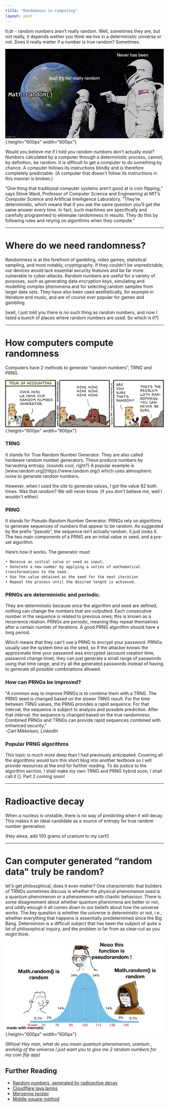 ```yaml
---
title: "Randomness in Computing"
layout: post
---
```



tl;dr - random numbers aren't really random. Well, sometimes they are, but not really, it depends wether you think we live in a deterministic universe or not. Does it really matter if a number is true random? Sometimes.


![randomness](/assets/images/it-never-was.jpg){:height="600px" width="600px"}


Would you believe me if I told you random numbers don't actually exist?
Numbers calculated by a computer through a deterministic process, cannot, by definition, be random.
It is difficult to get a computer to do something by chance. A computer follows its instructions blindly and is therefore completely predictable. (A computer that doesn't follow its instructions in this manner is broken.)

“One thing that traditional computer systems aren’t good at is coin flipping,” says Steve Ward, Professor of Computer Science and Engineering at MIT’s Computer Science and Artificial Intelligence Laboratory. “They’re deterministic, which means that if you ask the same question you’ll get the same answer every time. In fact, such machines are specifically and carefully programmed to eliminate randomness in results. They do this by following rules and relying on algorithms when they compute.”

---

<h1>Where do we need randomness?</h1>
Randomness is at the forefront of gambling, video games, statistical sampling, and most notably, cryptography. If they couldn’t be unpredictable, our devices would lack essential security features and be far more vulnerable to cyber-attacks.
Random numbers are useful for a variety of purposes, such as generating data encryption keys, simulating and modelling complex phenomena and for selecting random samples from larger data sets. They have also been used aesthetically, for example in literature and music, and are of course ever popular for games and gambling.

[wait, I just told you there is no such thing as random numbers, and now I listed a bunch of places where random numbers are used. So which is it?]

---

<h1>How computers compute randomness</h1>
Computers have 2 methods to generate “random numbers”, TRNG and PRNG.


![randomness](/assets/images/comic.gif){:height="600px" width="600px"}


<h3>TRNG</h3>
It stands for True Random Number Generator. 
They are also called hardware random number generators. These produce numbers by harvesting entropy. (sounds cool, right?)
A popular example is [www.random.org](https://www.random.org/) which uses atmospheric noise to generate random numbers.

However, when I used the site to generate values, I got the value 82 both times. Was that random? We will never know. (if you don't believe me, well I wouldn't either)

<h3>PRNG</h3>
It stands for Pseudo-Random Number Generator.
PRNGs rely on algorithms to generate sequences of numbers that appear to be random. As suggested by the prefix “pseudo”, the sequence isn’t actually random, it just looks it. The two main components of a PRNG are an initial value or seed, and a pre-set algorithm.

Here’s how it works. The generator must:

    • Receive an initial value or seed as input.
    • Generate a new number by applying a series of mathematical transformations to the seed.
    • Use the value obtained as the seed for the next iteration
    • Repeat the process until the desired length is achieved.

<h3>PRNGs are deterministic and periodic.</h3> 
They are deterministic because once the algorithm and seed are defined, nothing can change the numbers that are outputted. Each consecutive number in the sequence is related to previous ones; this is known as a recurrence relation. PRNGs are periodic, meaning they repeat themselves after a certain number of iterations. A good PRNG algorithm should have a long period.

Which means that they can't use a PRNG to encrypt your password. PRNGs usually use the system time as the seed, so if the attacker knows the approximate time your password was encrypted (account creation time, password change time), they can just generate a small range of passwords using that time range, and try all the generated passwords instead of having to generate all possible combinations allowed.


<h3>How can PRNGs be improved?</h3>
"A common way to improve PRNGs is to combine them with a TRNG. The PRNG seed is changed based on the slower TRNG result. For the time between TRNG values, the PRNG provides a rapid sequence. For that interval, the sequence is subject to analysis and possible prediction. After that interval, the sequence is changed based on the true randomness. Combined PRNGs and TRNGs can provide rapid sequences combined with enhanced security."
<br><em>-Carl Mikkelsen, LinkedIn</em>

<h3>Popular PRNG algorithms</h3>
This topic is much more deep than I had previously anticipated. Covering all the algorithms would turn this short blog into another textbook so I will provide resources at the end for further reading.
To do justice to the algorithm section, I shall make my own TRNG and PRNG hybrid soon, I shall call it [].
Part 2 coming soon!

---

<h1>Radioactive decay</h1>
When a nucleus is unstable, there is no way of predicting when it will decay. This makes it an ideal candidate as a source of entropy for true random number generation.

(Hey alexa, add 100 grams of uranium to my cart!)

---

<h1>Can computer generated “random data" truly be random?</h1>
let's get philosophical, does it even matter?
One characteristic that builders of TRNGs sometimes discuss is whether the physical phenomenon used is a quantum phenomenon or a phenomenon with chaotic behaviour. There is some disagreement about whether quantum phenomena are better or not, and oddly enough it all comes down to our beliefs about how the universe works. The key question is whether the universe is deterministic or not, i.e., whether everything that happens is essentially predetermined since the Big Bang. Determinism is a difficult subject that has been the subject of quite a lot of philosophical inquiry, and the problem is far from as clear-cut as you might think.

![randomness](/assets/images/does-it-matter.webp){:height="600px" width="600px"}

<i>(Whoa! Hey man, what do you mean quantum phenomenon, uranium , working of the universe I just want you to give me 2 random numbers for my coin flip app)</i>

## Further Reading

- [Random numbers, generated by radioactive decay](https://www.fourmilab.ch/hotbits/)
- [Cloudflare lava lamps](https://www.cloudflare.com/learning/ssl/lava-lamp-encryption/)
- [Mersenne twister](https://www.sciencedirect.com/topics/computer-science/mersenne-twister)
- [Middle square method](https://en.wikipedia.org/wiki/Middle-square_method)
